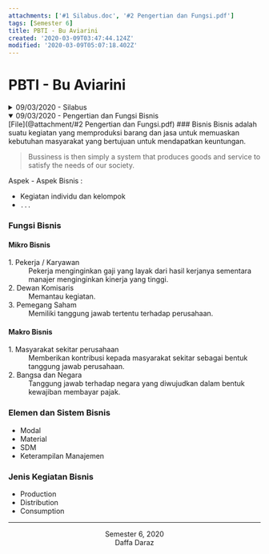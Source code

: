 ```yaml
---
attachments: ['#1 Silabus.doc', '#2 Pengertian dan Fungsi.pdf']
tags: [Semester 6]
title: PBTI - Bu Aviarini
created: '2020-03-09T03:47:44.124Z'
modified: '2020-03-09T05:07:18.402Z'
---
```


# PBTI - Bu Aviarini

<details close>
  <summary> 09/03/2020 - Silabus </summary>
  <markdown>
  [File](@attachment/#1 Silabus.doc)
  Tugas nya proposal start-up
  </markdown>
</details>

<details open>
  <summary> 09/03/2020 - Pengertian dan Fungsi Bisnis </summary>
  <markdown>
  [File](@attachment/#2 Pengertian dan Fungsi.pdf)
  ### Bisnis
  Bisnis adalah suatu kegiatan yang memproduksi barang dan jasa untuk memuaskan kebutuhan masyarakat yang bertujuan untuk mendapatkan keuntungan.
  
  >Bussiness is then simply a system that produces goods and service to satisfy the needs of our society.

  Aspek - Aspek Bisnis : 
  - Kegiatan individu dan kelompok
  - ``...``

  ### Fungsi Bisnis

  #### Mikro Bisnis
  <dl>
    <dt> 1. Pekerja / Karyawan </dt>
    <dd> 
      Pekerja menginginkan gaji yang layak dari hasil kerjanya sementara manajer menginginkan kinerja yang tinggi.
    </dd>
    <dt> 2. Dewan Komisaris </dt>
    <dd>
      Memantau kegiatan.
    </dd>
    <dt> 3. Pemegang Saham </dt>
    <dd>
      Memiliki tanggung jawab tertentu terhadap perusahaan.
    </dd>
  </dl>
  
  #### Makro Bisnis
  <dl>
    <dt> 1. Masyarakat sekitar perusahaan </dt>
    <dd>
      Memberikan kontribusi kepada masyarakat sekitar sebagai bentuk tanggung jawab perusahaan.
    </dd>
    <dt> 2. Bangsa dan Negara</dt>
    <dd>
      Tanggung jawab terhadap negara yang diwujudkan dalam bentuk kewajiban membayar pajak.
    </dd>
  </dl>

  ### Elemen dan Sistem Bisnis
  - Modal
  - Material
  - SDM
  - Keterampilan Manajemen

  ### Jenis Kegiatan Bisnis
  - Production
  - Distribution
  - Consumption
  </markdown>
</details>


***
<center>
  Semester 6, 2020 <br/>
  Daffa Daraz
</center>
